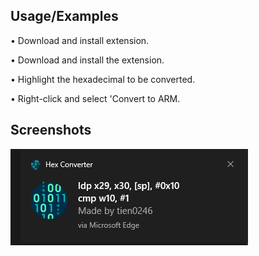 
## Usage/Examples

• Download and install extension.

• Download and install the extension.

• Highlight the hexadecimal to be converted.

• Right-click and select 'Convert to ARM.
## Screenshots

![App Screenshot](https://github.com/tien0246/HexConverterExtension/blob/master/Screenshot%202024-04-09%20164708.png?raw=true)

